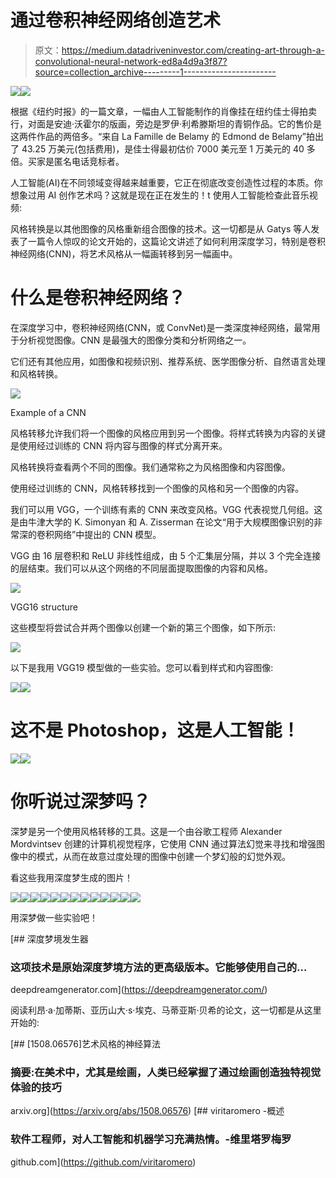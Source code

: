 # 通过卷积神经网络创造艺术

> 原文：<https://medium.datadriveninvestor.com/creating-art-through-a-convolutional-neural-network-ed8a4d9a3f87?source=collection_archive---------1----------------------->

[![](img/3281d0b8e2b68f27c89e8ad836934615.png)](http://www.track.datadriveninvestor.com/181206BYellow)![](img/18846195dc1b0947834164dad3df24d1.png)

根据《纽约时报》的一篇文章，一幅由人工智能制作的肖像挂在纽约佳士得拍卖行，对面是安迪·沃霍尔的版画，旁边是罗伊·利希滕斯坦的青铜作品。它的售价是这两件作品的两倍多。“来自 La Famille de Belamy 的 Edmond de Belamy”拍出了 43.25 万美元(包括费用)，是佳士得最初估价 7000 美元至 1 万美元的 40 多倍。买家是匿名电话竞标者。

人工智能(AI)在不同领域变得越来越重要，它正在彻底改变创造性过程的本质。你想象过用 AI 创作艺术吗？这就是现在正在发生的！t 使用人工智能检查此音乐视频:

风格转换是以其他图像的风格重新组合图像的技术。这一切都是从 Gatys 等人发表了一篇令人惊叹的论文开始的，这篇论文讲述了如何利用深度学习，特别是卷积神经网络(CNN)，将艺术风格从一幅画转移到另一幅画中。

# **什么是卷积神经网络？**

在深度学习中，卷积神经网络(CNN，或 ConvNet)是一类深度神经网络，最常用于分析视觉图像。CNN 是最强大的图像分类和分析网络之一。

它们还有其他应用，如图像和视频识别、推荐系统、医学图像分析、自然语言处理和风格转换。

![](img/a82f291a6ee1d16848a735facc639291.png)

Example of a CNN

风格转移允许我们将一个图像的风格应用到另一个图像。将样式转换为内容的关键是使用经过训练的 CNN 将内容与图像的样式分离开来。

风格转换将查看两个不同的图像。我们通常称之为风格图像和内容图像。

使用经过训练的 CNN，风格转移找到一个图像的风格和另一个图像的内容。

我们可以用 VGG，一个训练有素的 CNN 来改变风格。VGG 代表视觉几何组。这是由牛津大学的 K. Simonyan 和 A. Zisserman 在论文“用于大规模图像识别的非常深的卷积网络”中提出的 CNN 模型。

VGG 由 16 层卷积和 ReLU 非线性组成，由 5 个汇集层分隔，并以 3 个完全连接的层结束。我们可以从这个网络的不同层面提取图像的内容和风格。

![](img/24978fcb49e680620e6b1230aca6e8a3.png)

VGG16 structure

这些模型将尝试合并两个图像以创建一个新的第三个图像，如下所示:

![](img/ba55f3b8fb2f94c1381c71202c7070d4.png)

以下是我用 VGG19 模型做的一些实验。您可以看到样式和内容图像:

![](img/b0328aa5b2441cd96d277c610bc316cd.png)![](img/545c66baaba9903dd1b82a7064e9a637.png)

# 这不是 Photoshop，这是人工智能！

![](img/b17a053b75fd38772bb57477556efb9d.png)![](img/473b526fbf274b98dcb2eb1815fb58e9.png)

# **你听说过深梦吗？**

深梦是另一个使用风格转移的工具。这是一个由谷歌工程师 Alexander Mordvintsev 创建的计算机视觉程序，它使用 CNN 通过算法幻觉来寻找和增强图像中的模式，从而在故意过度处理的图像中创建一个梦幻般的幻觉外观。

看这些我用深度梦生成的图片！

![](img/aa4c50e9530d3d15d13a177bfc474c88.png)![](img/d5badde524d992c4c9de55e69f3e6b98.png)![](img/51d90040878011c8591394c74ceda35c.png)![](img/3df943ebf787c519d15970a1dea63d56.png)![](img/917f0dbe4791346b284c7bf609c7c346.png)![](img/c21a6db0f556dbcbe19a44a08c88dd39.png)![](img/fec13b185564f285955e516ff1711c0a.png)![](img/f62f3bc72ec9a7a0d39cacff9608acbe.png)![](img/9da6cc3377b4b601970d9254318f3f16.png)![](img/ca10304877fddc127ae0c720185783a9.png)![](img/0ebc686916549b57900487a7ec10a718.png)![](img/67bd5ad10391c92bbe63fe7609c010d1.png)![](img/a145d3634939a3f2f12021bd09980e6e.png)

用深梦做一些实验吧！

[](https://deepdreamgenerator.com/) [## 深度梦境发生器

### 这项技术是原始深度梦境方法的更高级版本。它能够使用自己的…

deepdreamgenerator.com](https://deepdreamgenerator.com/) 

阅读利昂·a·加蒂斯、亚历山大·s·埃克、马蒂亚斯·贝希的论文，这一切都是从这里开始的:

 [## [1508.06576]艺术风格的神经算法

### 摘要:在美术中，尤其是绘画，人类已经掌握了通过绘画创造独特视觉体验的技巧

arxiv.org](https://arxiv.org/abs/1508.06576) [](https://github.com/viritaromero) [## viritaromero -概述

### 软件工程师，对人工智能和机器学习充满热情。-维里塔罗梅罗

github.com](https://github.com/viritaromero)